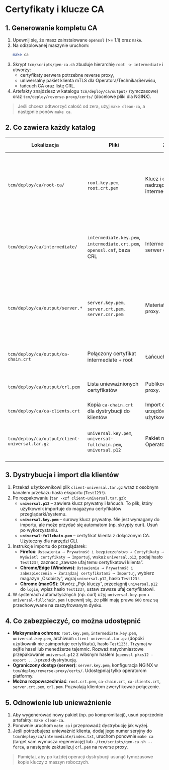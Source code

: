 # Certyfikaty i klucze CA

## 1. Generowanie kompletu CA

1. Upewnij się, że masz zainstalowane `openssl` (>= 1.1) oraz `make`.
2. Na odizolowanej maszynie uruchom:
   ```bash
   make ca
   ```
3. Skrypt `tcm/scripts/gen-ca.sh` zbuduje hierarchię `root -> intermediate` i utworzy:
   - certyfikaty serwera potrzebne reverse proxy,
   - uniwersalny pakiet klienta mTLS dla Operatora/Technika/Serwisu,
   - łańcuch CA oraz listę CRL.
4. Artefakty znajdziesz w katalogu `tcm/deploy/ca/output/` (tymczasowe) oraz `tcm/deploy/reverse-proxy/certs/` (docelowe pliki dla NGINX).

> Jeśli chcesz odtworzyć całość od zera, użyj `make clean-ca`, a następnie ponów `make ca`.

## 2. Co zawiera każdy katalog

| Lokalizacja | Pliki | Zastosowanie | Wskazówki bezpieczeństwa |
| --- | --- | --- | --- |
| `tcm/deploy/ca/root-ca/` | `root.key.pem`, `root.crt.pem` | Klucz i certyfikat nadrzędnego CA. Podpisuje intermediate. | Trzymaj **offline**, tylko do przechowywania długoterminowego. Kopię `root.crt.pem` możesz przekazać administratorom do importu jako zaufany główny urząd. |
| `tcm/deploy/ca/intermediate/` | `intermediate.key.pem`, `intermediate.crt.pem`, `openssl.cnf`, baza CRL | Intermediate CA podpisuje serwer oraz klientów. | Przechowuj offline, zabezpieczone hasłem/dyskami szyfrowanymi. Dostęp tylko podczas wystawiania nowych certyfikatów. |
| `tcm/deploy/ca/output/server.*` | `server.key.pem`, `server.crt.pem`, `server.csr.pem` | Materiały TLS dla reverse proxy. | `server.key.pem` pozostaje na serwerze reverse proxy; zabezpiecz uprawnieniami 600. Certyfikat (`server.crt.pem`) możesz udostępnić do inspekcji. |
| `tcm/deploy/ca/output/ca-chain.crt` | Połączony certyfikat intermediate + root | Łańcuch zaufania serwera. | Dołączany do konfiguracji NGINX oraz klientom. Plik może być publiczny. |
| `tcm/deploy/ca/output/crl.pem` | Lista unieważnionych certyfikatów | Publikowana w reverse proxy. | Aktualizuj przy odwoływaniu certyfikatów klienta. |
| `tcm/deploy/ca/ca-clients.crt` | Kopia `ca-chain.crt` dla dystrybucji do klientów | Import do zaufanych urzędów w systemach użytkowników. | Może być publiczny. |
| `tcm/deploy/ca/output/client-universal.tar.gz` | `universal.key.pem`, `universal-fullchain.pem`, `universal.p12` | Pakiet mTLS dla Operatora/Technika/Serwisu. | Chronić jak hasło: przekazywać szyfrowanym kanałem. Po imporcie usunąć z dysku. |

## 3. Dystrybucja i import dla klientów

1. Przekaż użytkownikowi plik `client-universal.tar.gz` wraz z osobnym kanałem przekazu hasła eksportu (`Test123!`).
2. Po rozpakowaniu (`tar -xzf client-universal.tar.gz`):
   - **`universal.p12`** – zawiera klucz prywatny i łańcuch. To plik, który użytkownik importuje do magazynu certyfikatów przeglądarki/systemu.
   - **`universal.key.pem`** – surowy klucz prywatny. Nie jest wymagany do importu, ale może przydać się automatom (np. skrypty curl). Usuń po wykorzystaniu.
   - **`universal-fullchain.pem`** – certyfikat klienta z dołączonym CA. Użyteczny dla narzędzi CLI.
3. Instrukcje importu do przeglądarek:
   - **Firefox**: `Ustawienia → Prywatność i bezpieczeństwo → Certyfikaty → Wyświetl certyfikaty → Importuj`, wskaż `universal.p12`, podaj hasło `Test123!`, zaznacz „zawsze ufaj temu certyfikatowi klienta”.
   - **Chrome/Edge (Windows)**: `Ustawienia → Prywatność i zabezpieczenia → Zarządzaj certyfikatami → Importuj`, wybierz magazyn „Osobisty”, wgraj `universal.p12`, hasło `Test123!`.
   - **Chrome (macOS)**: Otwórz „Pęk kluczy”, przeciągnij `universal.p12` do `login`, wpisz hasło `Test123!`, ustaw zawsze ufaj certyfikatowi.
4. W systemach automatycznych (np. curl) użyj `universal.key.pem` + `universal-fullchain.pem` i upewnij się, że pliki mają prawa `600` oraz są przechowywane na zaszyfrowanym dysku.

## 4. Co zabezpieczyć, co można udostępnić

- **Maksymalna ochrona**: `root.key.pem`, `intermediate.key.pem`, `universal.key.pem`, archiwum `client-universal.tar.gz` (dopóki użytkownik nie zaimportuje certyfikatu), hasło `Test123!`. Trzymaj w sejfie haseł lub menedżerze tajemnic. Rozważ natychmiastowe przepakowanie `universal.p12` z własnym hasłem (`openssl pkcs12 -export ...`) przed dystrybucją.
- **Ograniczony dostęp (serwer)**: `server.key.pem`, konfiguracja NGINX w `tcm/deploy/reverse-proxy/certs/`. Udostępniaj tylko operatorom platformy.
- **Można rozpowszechniać**: `root.crt.pem`, `ca-chain.crt`, `ca-clients.crt`, `server.crt.pem`, `crl.pem`. Pozwalają klientom zweryfikować połączenie.

## 5. Odnowienie lub unieważnienie

1. Aby wygenerować nowy pakiet (np. po kompromitacji), usuń poprzednie artefakty: `make clean-ca`.
2. Ponownie uruchom `make ca` i przeprowadź dystrybucję jak wyżej.
3. Jeśli potrzebujesz unieważnić klienta, dodaj jego numer seryjny do `tcm/deploy/ca/intermediate/index.txt`, uruchom ponownie `make ca` (target sam wymusza regenerację) lub `./tcm/scripts/gen-ca.sh --force`, a następnie zaktualizuj `crl.pem` na reverse proxy.

> Pamiętaj, aby po każdej operacji dystrybucji usunąć tymczasowe kopie kluczy z maszyn roboczych.

